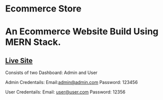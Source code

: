 # Ecommerce Store
# An Ecommerce Website Build Using MERN Stack.

## [Live Site](https://vishak-ecommerce-store.herokuapp.com)

Consists of two Dashboard: Admin and User

Admin Credentails:
Email:admin@admin.com
Password: 123456

User Credentails:
Email: user@user.com
Password: 12356



